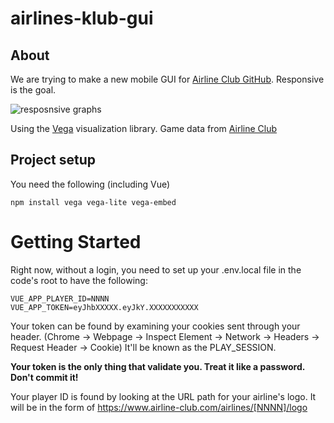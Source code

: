 # airlines-klub-gui

## About

We are trying to make a new mobile GUI for [Airline Club GitHub](https://github.com/patsonluk/airline).  Responsive is the goal.  

![resposnsive graphs](responsive.gif)

Using the [Vega](https://vega.github.io/vega/) visualization library.  Game data from [Airline Club](https://www.airline-club.com)

## Project setup

You need the following (including Vue)

```
npm install vega vega-lite vega-embed
```

# Getting Started

Right now, without a login, you need to set up your .env.local file in the code's root to have the following:

```
VUE_APP_PLAYER_ID=NNNN
VUE_APP_TOKEN=eyJhbXXXXX.eyJkY.XXXXXXXXXXX
```
Your token can be found by examining your cookies sent through your header.  (Chrome -> Webpage -> Inspect Element -> Network -> Headers -> Request Header -> Cookie)  It'll be known as the PLAY_SESSION.  

**Your token is the only thing that validate you.  Treat it like a password.  Don't commit it!**

Your player ID is found by looking at the URL path for your airline's logo.  It will be in the form of https://www.airline-club.com/airlines/[NNNN]/logo
